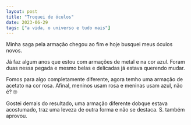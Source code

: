 ```yaml
---
layout: post
title: "Troquei de óculos"
date: 2023-06-29
tags: ["a vida, o universo e tudo mais"]
---
```

Minha saga pela armação chegou ao fim e hoje busquei meus óculos novos.  

Já faz algum anos que estou com armações de metal e na cor azul. Foram duas nessa pegada e mesmo belas e delicadas já estava querendo mudar.  

Fomos para algo completamente diferente, agora temho uma armação de acetato na cor rosa. Afinal, meninos usam rosa e meninas usam azul, não é? 🙄  

Gostei demais do resultado, uma armação diferente dobque estava acostumado, traz uma leveza de outra forma e não se destaca. S. também aprovou.